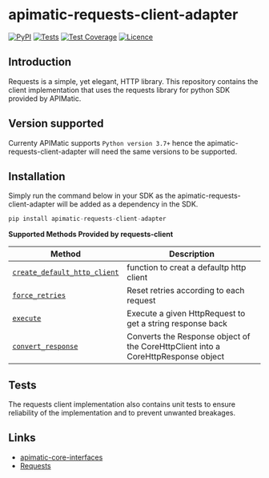 # apimatic-requests-client-adapter
[![PyPI][pypi-version]][pypi-apimatic-requests-client-adapter-url]
[![Tests][test-badge]][test-url]
[![Test Coverage][test-coverage-url]][code-climate-url]
[![Licence][license-badge]][license-url]

## Introduction
Requests is a simple, yet elegant, HTTP library. This repository contains the client implementation that uses the requests library for python SDK provided by APIMatic.

## Version supported
Currenty APIMatic supports  `Python version 3.7+`  hence the apimatic-requests-client-adapter will need the same versions to be supported.

## Installation
Simply run the command below in your SDK as the apimatic-requests-client-adapter will be added as a dependency in the SDK.
```python
pip install apimatic-requests-client-adapter
```
**Supported Methods Provided by requests-client**

| Method                                                                             | Description                                                                      |
| -----------------------------------------------------------------------------------|----------------------------------------------------------------------------------|
| [`create_default_http_client`](apimatic_requests_client_adapter/requests_client.py)| function to creat a defaultp http client                                         |
| [`force_retries`](apimatic_requests_client_adapter/requests_client.py)             | Reset retries according to each request                                          |
| [`execute`](apimatic_requests_client_adapter/requests_client.py)                   | Execute a given HttpRequest to get a string response back                        |
| [`convert_response`](apimatic_requests_client_adapter/requests_client.py)          | Converts the Response object of the CoreHttpClient into a CoreHttpResponse object|

## Tests
The requests client implementation also contains unit tests to ensure reliability of the implementation and to prevent unwanted breakages.

## Links
* [apimatic-core-interfaces](https://pypi.org/project/apimatic-core-interfaces/)
* [Requests](https://pypi.org/project/requests/)

[pypi-version]: https://img.shields.io/pypi/v/apimatic-requests-client-adapter
[pypi-apimatic-requests-client-adapter-url]: https://pypi.org/project/apimatic-requests-client-adapter/
[test-badge]: https://github.com/apimatic/requests-client-adapter/actions/workflows/test-runner.yml/badge.svg
[test-url]: https://github.com/apimatic/requests-client-adapter/actions/workflows/test-runner.yml
[code-climate-url]: https://codeclimate.com/github/apimatic/requests-client-adapter
[maintainability-url]: https://api.codeclimate.com/v1/badges/1daeb05c58b9a252043c/maintainability
[test-coverage-url]: https://api.codeclimate.com/v1/badges/1daeb05c58b9a252043c/test_coverage
[license-badge]: https://img.shields.io/badge/licence-MIT-blue
[license-url]: LICENSE
